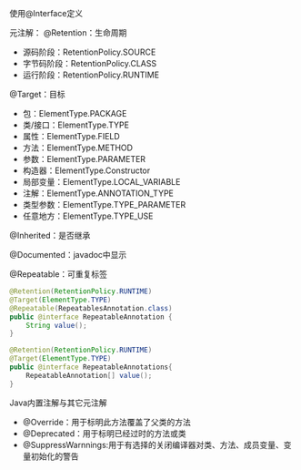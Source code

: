 使用@Interface定义

元注解：
@Retention：生命周期
- 源码阶段：RetentionPolicy.SOURCE
- 字节码阶段：RetentionPolicy.CLASS
- 运行阶段：RetentionPolicy.RUNTIME

@Target：目标
- 包：ElementType.PACKAGE
- 类/接口：ElementType.TYPE
- 属性：ElementType.FIELD
- 方法：ElementType.METHOD
- 参数：ElementType.PARAMETER
- 构造器：ElementType.Constructor
- 局部变量：ElementType.LOCAL_VARIABLE
- 注解：ElementType.ANNOTATION_TYPE
- 类型参数：ElementType.TYPE_PARAMETER
- 任意地方：ElementType.TYPE_USE

@Inherited：是否继承

@Documented：javadoc中显示

@Repeatable：可重复标签
```java
@Retention(RetentionPolicy.RUNTIME)
@Target(ElementType.TYPE)
@Repeatable(RepeatablesAnnotation.class)
public @interface RepeatableAnnotation {
    String value();
}

@Retention(RetentionPolicy.RUNTIME)
@Target(ElementType.TYPE)
public @interface RepeatableAnnotations{
    RepeatableAnnotation[] value();
}
```

Java内置注解与其它元注解

- @Override：用于标明此方法覆盖了父类的方法
- @Deprecated：用于标明已经过时的方法或类
- @SuppressWarnnings:用于有选择的关闭编译器对类、方法、成员变量、变量初始化的警告